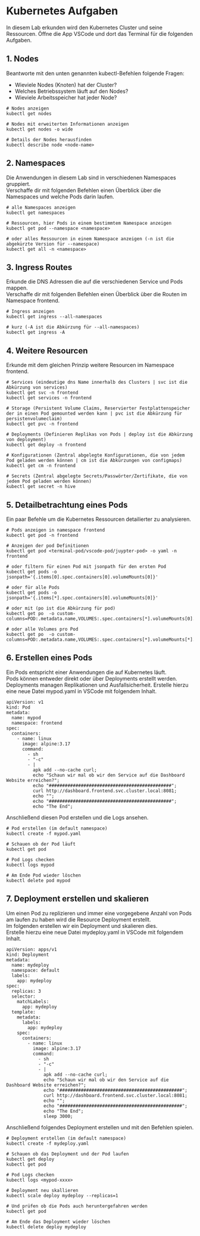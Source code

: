 # Kubernetes Aufgaben
In diesem Lab erkunden wird den Kubernetes Cluster und seine Ressourcen.
Öffne die App VSCode und dort das Terminal für die folgenden Aufgaben.

## 1. Nodes
Beantworte mit den unten genannten kubectl-Befehlen folgende Fragen:

- Wieviele Nodes (Knoten) hat der Cluster? <br>
- Welches Betriebssystem läuft auf den Nodes?<br>
- Wieviele Arbeitsspeicher hat jeder Node?<br>

```
# Nodes anzeigen
kubectl get nodes

# Nodes mit erweiterten Informationen anzeigen
kubectl get nodes -o wide

# Details der Nodes herausfinden
kubectl describe node <node-name>
```

## 2. Namespaces
Die Anwendungen in diesem Lab sind in verschiedenen Namespaces gruppiert.<br>
Verschaffe dir mit folgenden Befehlen einen Überblick über die Namespaces und welche Pods darin laufen. 


```
# alle Namespaces anzeigen
kubectl get namespaces

# Ressourcen, hier Pods in einem bestimmtem Namespace anzeigen
kubectl get pod --namespace <namespace>

# oder alles Ressourcen in einem Namespace anzeigen (-n ist die abgekürzte Version für --namespace)
kubectl get all -n <namespace>
```

## 3. Ingress Routes
Erkunde die DNS Adressen die auf die verschiedenen Service und Pods mappen. <br>
Verschaffe dir mit folgenden Befehlen einen Überblick über die Routen im Namespace frontend.

```
# Ingress anzeigen
kubectl get ingress --all-namespaces

# kurz (-A ist die Abkürzung für --all-namespaces)
kubectl get ingress -A
```

## 4. Weitere Resourcen
Erkunde mit dem gleichen Prinzip weitere Resourcen im Namespace frontend. <br>

```
# Services (eindeutige dns Name innerhalb des Clusters | svc ist die Abkürzung von services)
kubectl get svc -n frontend
kubectl get services -n frontend

# Storage (Persistent Volume Claims, Reservierter Festplattenspeicher der in einen Pod gemounted werden kann | pvc ist die Abkürzung für persistenvolumeclaim)
kubectl get pvc -n frontend

# Deployments (Definieren Replikas von Pods | deploy ist die Abkürzung von deployment)
kubectl get deploy -n frontend

# Konfigurationen (Zentral abgelegte Konfigurationen, die von jedem Pod geladen werden können | cm ist die Abkürzungen von configmaps)
kubectl get cm -n frontend

# Secrets (Zentral abgelegte Secrets/Passwörter/Zertifikate, die von jedem Pod geladen werden können)
kubectl get secret -n hive
```

## 5. Detailbetrachtung eines Pods
Ein paar Befehle um die Kubernetes Ressourcen detailierter zu analysieren.

```
# Pods anzeigen in namespace frontend
kubectl get pod -n frontend

# Anzeigen der pod Definitionen
kubectl get pod <terminal-pod/vscode-pod/juypter-pod> -o yaml -n frontend

# oder filtern für einen Pod mit jsonpath für den ersten Pod
kubectl get pods -o jsonpath='{.items[0].spec.containers[0].volumeMounts[0]}'

# oder für alle Pods
kubectl get pods -o jsonpath='{.items[*].spec.containers[0].volumeMounts[0]}'

# oder mit (po ist die Abkürzung für pod)
kubectl get po  -o custom-columns=POD:.metadata.name,VOLUMES:.spec.containers[*].volumeMounts[0].name,MOUNTPATH:spec.containers[*].volumeMounts[0].mountPath

# oder alle Volumes pro Pod
kubectl get po  -o custom-columns=POD:.metadata.name,VOLUMES:.spec.containers[*].volumeMounts[*].name,MOUNTPATH:spec.containers[*].volumeMounts[*].mountPath
```

## 6. Erstellen eines Pods
Ein Pods entspricht einer Anwendungen die auf Kubernetes läuft. <br>
Pods können entweder direkt oder über Deployments erstellt werden. <br>
Deployments managen Replikationen und Ausfallsicherheit. Erstelle hierzu eine neue Datei mypod.yaml in VSCode mit folgendem Inhalt.

```
apiVersion: v1
kind: Pod
metadata:
  name: mypod
  namespace: frontend
spec:
  containers:
    - name: linux
      image: alpine:3.17
      command:
        - sh
        - "-c"
        - |
          apk add --no-cache curl;
          echo "Schaun wir mal ob wir den Service auf die Dashboard Website erreichen?";
          echo "##############################################";
          curl http://dashboard.frontend.svc.cluster.local:8081;
          echo "";
          echo "##############################################";
          echo "The End";

```

Anschließend diesen Pod erstellen und die Logs ansehen. <br>

```
# Pod erstellen (im default namespace)
kubectl create -f mypod.yaml 

# Schauen ob der Pod läuft
kubectl get pod

# Pod Logs checken 
kubectl logs mypod 

# Am Ende Pod wieder löschen
kubectl delete pod mypod
```

## 7. Deployment erstellen und skalieren
Um einen Pod zu replizieren und immer eine vorgegebene Anzahl von Pods am laufen zu haben wird die Resource Deployment erstellt. <br>
Im folgenden erstellen wir ein Deployment und skalieren dies. <br>
Erstelle hierzu eine neue Datei mydeploy.yaml in VSCode mit folgendem Inhalt.

```
apiVersion: apps/v1
kind: Deployment
metadata:
  name: mydeploy
  namespace: default
  labels:
    app: mydeploy
spec:
  replicas: 3
  selector:
    matchLabels:
      app: mydeploy
  template:
    metadata:
      labels:
        app: mydeploy
    spec:
      containers:
        - name: linux
          image: alpine:3.17
          command:
            - sh
            - "-c"
            - |
              apk add --no-cache curl;
              echo "Schaun wir mal ob wir den Service auf die Dashboard Website erreichen?";
              echo "##############################################";
              curl http://dashboard.frontend.svc.cluster.local:8081;
              echo "";
              echo "##############################################";
              echo "The End";
              sleep 3000;
```

Anschließend folgendes Deployment erstellen und mit den Befehlen spielen. <br>

```
# Deployment erstellen (im default namespace)
kubectl create -f mydeploy.yaml 

# Schauen ob das Deployment und der Pod laufen
kubectl get deploy
kubectl get pod

# Pod Logs checken 
kubectl logs <mypod-xxxx>

# Deployment neu skallieren
kubectl scale deploy mydeploy --replicas=1

# Und prüfen ob die Pods auch heruntergefahren werden
kubectl get pod

# Am Ende das Deployment wieder löschen
kubectl delete deploy mydeploy

```